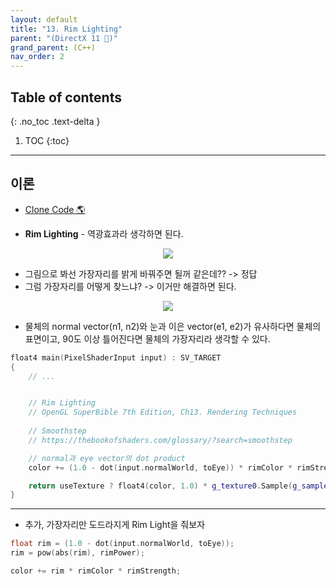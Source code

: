 ```yaml
---
layout: default
title: "13. Rim Lighting"
parent: "(DirectX 11 🌟)"
grand_parent: (C++)
nav_order: 2
---
```


## Table of contents
{: .no_toc .text-delta }

1. TOC
{:toc}

---

## 이론

* [Clone Code 🌎](https://github.com/EasyCoding-7/DirectX11-Examples/tree/15/15_rimLighting)

* **Rim Lighting** - 역광효과라 생각하면 된다.

<p align="center">
  <img src="https://taehyungs-programming-blog.github.io/blog/assets/images/cpp/directx11/d11-13-1.jpg"/>
</p>

* 그림으로 봐선 가장자리를 밝게 바꿔주면 될꺼 같은데?? -> 정답
* 그럼 가장자리를 어떻게 찾느냐? -> 이거만 해결하면 된다.

<p align="center">
  <img src="https://taehyungs-programming-blog.github.io/blog/assets/images/cpp/directx11/d11-13-2.jpg"/>
</p>

* 물체의 normal vector(n1, n2)와 눈과 이은 vector(e1, e2)가 유사하다면 물체의 표면이고, 90도 이상 틀어진다면 물체의 가장자리라 생각할 수 있다.

```cpp
float4 main(PixelShaderInput input) : SV_TARGET
{
    // ...


    // Rim Lighting
    // OpenGL SuperBible 7th Edition, Ch13. Rendering Techniques
    
    // Smoothstep
    // https://thebookofshaders.com/glossary/?search=smoothstep

    // normal과 eye vector의 dot product
    color += (1.0 - dot(input.normalWorld, toEye)) * rimColor * rimStrength; // 뒤의 rimColor, rimStrength는 부가적인 애들임

    return useTexture ? float4(color, 1.0) * g_texture0.Sample(g_sampler, input.texcoord) : float4(color, 1.0);
}

```

---

* 추가, 가장자리만 도드라지게 Rim Light을 줘보자

```cpp
float rim = (1.0 - dot(input.normalWorld, toEye));
rim = pow(abs(rim), rimPower);

color += rim * rimColor * rimStrength;
```